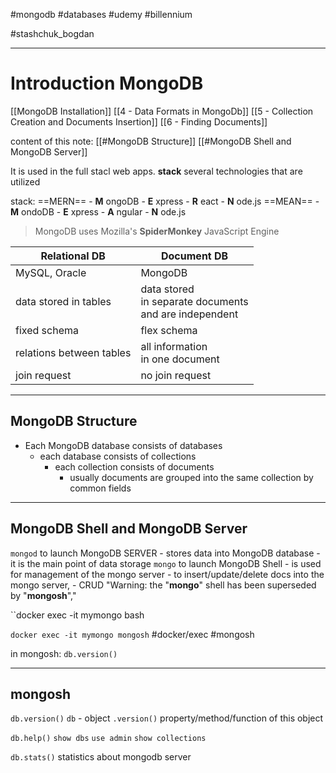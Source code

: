 #mongodb #databases  #udemy #billennium 

#stashchuk_bogdan


----
# Introduction MongoDB
[[MongoDB Installation]]
[[4 - Data Formats in MongoDb]]
[[5 - Collection Creation and Documents Insertion]]
[[6 - Finding Documents]]

content of this note:
[[#MongoDB Structure]]
[[#MongoDB Shell and MongoDB Server]]

It is used in the full stacl web apps.
**stack** several technologies that are utilized

stack:
	==MERN==
		- **M** ongoDB
		- **E** xpress
		- **R** eact
		- **N** ode.js
	==MEAN==
		- **M** ondoDB
		- **E** xpress
		- **A** ngular
		- **N** ode.js

> MongoDB uses Mozilla's **SpiderMonkey** JavaScript Engine


Relational DB | Document DB
--- | ---
MySQL, Oracle | MongoDB
data stored in tables | data stored <br> in separate documents <br> and are independent
fixed schema  | flex schema
relations between tables | all information <br> in one document
join request | no join request 

---
## MongoDB Structure
- Each MongoDB database consists of databases
	- each database consists of collections
		- each collection consists of documents
			- usually documents are grouped into the same collection by common fields

---
## MongoDB Shell and MongoDB Server

`mongod` to launch MongoDB SERVER
	- stores data into  MongoDB database
	- it is the main point of data storage
`mongo` to launch MongoDB Shell
	- is used for management of  the mongo server
	- to insert/update/delete  docs into the mongo server, 
	- CRUD
"Warning: the "**mongo**" shell has been superseded by "**mongosh**","

``docker exec -it mymongo bash

`docker exec -it mymongo mongosh`
#docker/exec #mongosh 

in mongosh:
`db.version()`

----
## mongosh
`db.version()` 
`db` - object
`.version()` property/method/function of this object 

`db.help()`
`show dbs`
`use admin`
`show collections`

`db.stats()` statistics about mongodb server


















